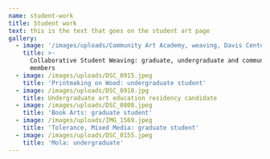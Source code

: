 ```yaml
---
name: student-work
title: Student work
text: this is the text that goes on the student art page
gallery:
  - image: '/images/uploads/Community Art Academy, weaving, Davis Center copy.jpg'
    title: >-
      Collaborative Student Weaving: graduate, undergraduate and community
      members
  - image: /images/uploads/DSC_0915.jpeg
    title: 'Printmaking on Wood: undergraduate student'
  - image: /images/uploads/DSC_0910.jpg
    title: Undergraduate art education residency candidate
  - image: /images/uploads/DSC_0808.jpeg
    title: 'Book Arts: graduate student'
  - image: /images/uploads/IMG_1569.jpeg
    title: 'Tolerance, Mixed Media: graduate student'
  - image: /images/uploads/DSC_0155.jpeg
    title: 'Mola: undergraduate'
---
```


